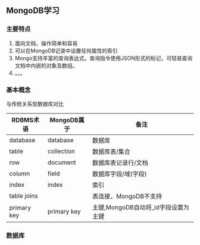 ## MongoDB学习 

### 主要特点

1. 面向文档，操作简单和容易
2. 可以在MongoDB记录中设置任何属性的索引
3. Mongo支持丰富的查询表达式。查询指令使用JSON形式的标记，可轻易查询文档中内嵌的对象及数组。
4. 。。。



### 基本概念

与传统关系型数据库对比

| RDBMS术语   | MongoDB属于 | 备注                                |
| ----------- | ----------- | ----------------------------------- |
| database    | database    | 数据库                              |
| table       | collection  | 数据库表/集合                       |
| row         | document    | 数据库表记录行/文档                 |
| column      | field       | 数据库字段/域(字段)                 |
| index       | index       | 索引                                |
| table joins |             | 表连接，MongoDB不支持               |
| primary key | primary key | 主键,MongoDB自动将_id字段设置为主键 |





### 数据库

